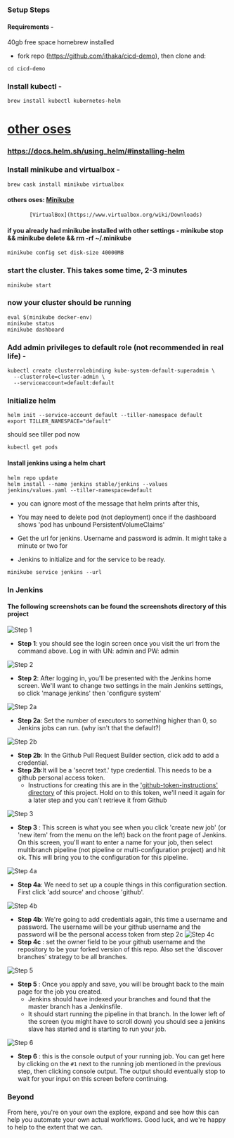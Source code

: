 ### Setup Steps

#### Requirements -
 40gb free space
 homebrew installed
+ fork repo (https://github.com/ithaka/cicd-demo), then clone and:
```
cd cicd-demo
```

### Install kubectl -
```
brew install kubectl kubernetes-helm
```
# [other oses](https://kubernetes.io/docs/tasks/tools/install-kubectl/)
###              https://docs.helm.sh/using_helm/#installing-helm

### Install minikube and virtualbox -
```
brew cask install minikube virtualbox
```
#### others oses: [Minikube](https://github.com/kubernetes/minikube/releases)
           [VirtualBox](https://www.virtualbox.org/wiki/Downloads)

#### if you already had minikube installed with other settings - minikube stop && minikube delete && rm -rf ~/.minikube
```
minikube config set disk-size 40000MB
```

### start the cluster. This takes some time,  2-3 minutes
```
minikube start
```

### now your cluster should be running
```
eval $(minikube docker-env)
minikube status
minikube dashboard
```

### Add admin privileges to default role (not recommended in real life) -
```
kubectl create clusterrolebinding kube-system-default-superadmin \
  --clusterrole=cluster-admin \
  --serviceaccount=default:default
```

### Initialize helm
```
helm init --service-account default --tiller-namespace default
export TILLER_NAMESPACE="default"
```


should see tiller pod now
```
kubectl get pods
```

#### Install jenkins using a helm chart
```
helm repo update
helm install --name jenkins stable/jenkins --values jenkins/values.yaml --tiller-namespace=default
```
+ you can ignore most of the message that helm prints after this,

+ You may need to delete pod (not deployment) once if the dashboard shows 'pod has unbound PersistentVolumeClaims'

+ Get the url for jenkins. Username and password is admin. It might take a minute or two for
+ Jenkins to initialize and for the service to be ready.
```
minikube service jenkins --url
```

### In Jenkins
#### The following screenshots can be found the screenshots directory of this project

![Step 1](./screenshots/1.png)
+ **Step 1**: you should see the login screen once you visit the url from the command above. Log in with UN: admin and PW: admin

![Step 2](./screenshots/2.png)
+ **Step 2**: After logging in, you'll be presented with the Jenkins home screen. We'll want to change two settings in the main Jenkins settings, so click 'manage jenkins' then 'configure system'

![Step 2a](./screenshots/2a.png)
+ **Step 2a**: Set the number of executors to something higher than 0, so Jenkins jobs can run. (why isn't that the default?)

![Step 2b](./screenshots/2b.png)
+ **Step 2b**: In the Github Pull Request Builder section, click add to add a credential.
+ **Step 2b**:It will be a 'secret text.'  type credential. This needs to be a github personal access token.
  + Instructions for creating this are in the ['github-token-instructions' directory](./github-token-instructions) of this project. Hold on to this token, we'll need it again for a later step and you can't retrieve it from Github

![Step 3](./screenshots/3.png)
+ **Step 3** : This screen is what you see when you click 'create new job' (or 'new item' from the menu on the left) back on the front page of Jenkins. On this screen, you'll want to enter a name for your job, then select multibranch pipeline (not pipeline or multi-configuration project) and hit ok. This will bring you to the configuration for this pipeline.

![Step 4a](./screenshots/4a.png)
+ **Step 4a**: We need to set up a couple things in this configuration section. First click 'add source' and choose 'github'.

![Step 4b](./screenshots/4b.png)
+ **Step 4b**: We're going to add credentials again, this time a username and password. The username will be your github username and the password will be the personal access token from step 2c
![Step 4c](./screenshots/4c.png)
+ **Step 4c** : set the owner field to be your github username and the repository to be your forked version of this repo. Also set the 'discover branches' strategy to be all branches.

![Step 5](./screenshots/5.png)
+ **Step 5** : Once you apply and save, you will be brought back to the main page for the job you created.
  + Jenkins should have indexed your branches and found that the master branch has a Jenkinsfile.
  + It should start running the pipeline in that branch. In the lower left of the screen (you might have to scroll down) you should see a jenkins slave has started and is starting to run your job.

![Step 6](./screenshots/6.png)
+ **Step 6** : this is the console output of your running job. You can get here by clicking on the `#1` next to the running job mentioned in the previous step, then clicking console output. The output should eventually stop to wait for your input on this screen before continuing.

### Beyond
From here, you're on your own the explore, expand and see how this can help you automate your own actual workflows. Good luck, and we're happy to help to the extent that we can.
